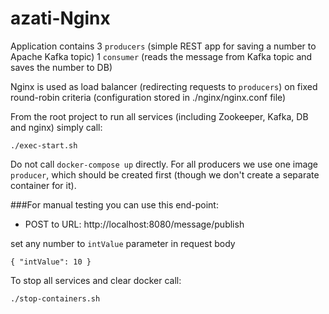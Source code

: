 azati-Nginx
===

Application contains 3 `producers` (simple REST app for saving a number to Apache Kafka topic) 1 `consumer` (reads the message from Kafka topic and saves the number to DB)
 
Nginx is used as load balancer (redirecting requests to `producers`) on fixed round-robin criteria (configuration stored in ./nginx/nginx.conf file)

From the root project to run all services (including Zookeeper, Kafka, DB and nginx) simply call:

```
./exec-start.sh
```
Do not call `docker-compose up` directly. For all producers we use one image `producer`, which should be created first (though we don't create a separate container for it).

###For manual testing you can use this end-point:

- POST to URL:  http://localhost:8080/message/publish

set any number to `intValue` parameter in request body
```
{ "intValue": 10 }
```
To stop all services and clear docker call:

```
./stop-containers.sh
```